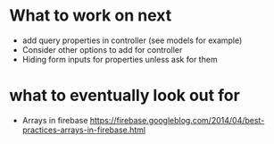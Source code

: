 # What to work on next
- add query properties in controller (see models for example)
- Consider other options to add for controller
- Hiding form inputs for properties unless ask for them


# what to eventually look out for
- Arrays in firebase
https://firebase.googleblog.com/2014/04/best-practices-arrays-in-firebase.html